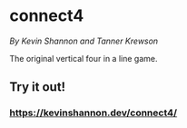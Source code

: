 connect4
======
*By Kevin Shannon and Tanner Krewson*  

The original vertical four in a line game.

Try it out!
------

### https://kevinshannon.dev/connect4/
